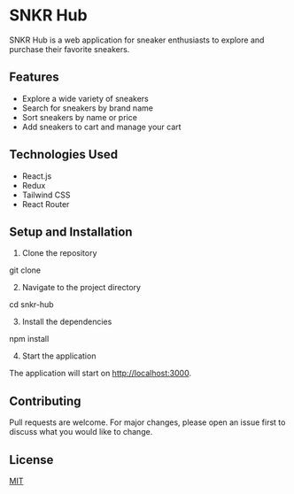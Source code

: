 # SNKR Hub

SNKR Hub is a web application for sneaker enthusiasts to explore and purchase their favorite sneakers.

## Features

- Explore a wide variety of sneakers
- Search for sneakers by brand name
- Sort sneakers by name or price
- Add sneakers to cart and manage your cart

## Technologies Used

- React.js
- Redux
- Tailwind CSS
- React Router

## Setup and Installation

1. Clone the repository

git clone

2. Navigate to the project directory

cd snkr-hub

3. Install the dependencies

npm install

4. Start the application

The application will start on [http://localhost:3000](http://localhost:3000).

## Contributing

Pull requests are welcome. For major changes, please open an issue first to discuss what you would like to change.

## License

[MIT](https://choosealicense.com/licenses/mit/)
